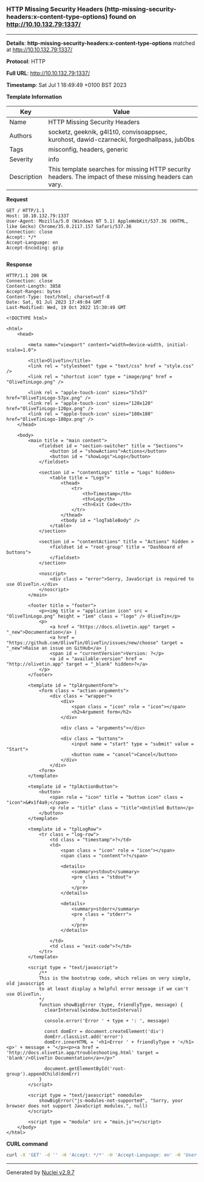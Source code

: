 ### HTTP Missing Security Headers (http-missing-security-headers:x-content-type-options) found on http://10.10.132.79:1337/

----
**Details**: **http-missing-security-headers:x-content-type-options** matched at http://10.10.132.79:1337/

**Protocol**: HTTP

**Full URL**: http://10.10.132.79:1337/

**Timestamp**: Sat Jul 1 18:49:49 +0100 BST 2023

**Template Information**

| Key | Value |
| --- | --- |
| Name | HTTP Missing Security Headers |
| Authors | socketz, geeknik, g4l1t0, convisoappsec, kurohost, dawid-czarnecki, forgedhallpass, jub0bs |
| Tags | misconfig, headers, generic |
| Severity | info |
| Description | This template searches for missing HTTP security headers. The impact of these missing headers can vary.<br> |

**Request**
```http
GET / HTTP/1.1
Host: 10.10.132.79:1337
User-Agent: Mozilla/5.0 (Windows NT 5.1) AppleWebKit/537.36 (KHTML, like Gecko) Chrome/35.0.2117.157 Safari/537.36
Connection: close
Accept: */*
Accept-Language: en
Accept-Encoding: gzip


```

**Response**
```http
HTTP/1.1 200 OK
Connection: close
Content-Length: 3858
Accept-Ranges: bytes
Content-Type: text/html; charset=utf-8
Date: Sat, 01 Jul 2023 17:49:04 GMT
Last-Modified: Wed, 19 Oct 2022 15:30:49 GMT

<!DOCTYPE html>

<html>
	<head>

		<meta name="viewport" content="width=device-width, initial-scale=1.0">

		<title>OliveTin</title>
		<link rel = "stylesheet" type = "text/css" href = "style.css" />
		<link rel = "shortcut icon" type = "image/png" href = "OliveTinLogo.png" />

		<link rel = "apple-touch-icon" sizes="57x57" href="OliveTinLogo-57px.png" />
		<link rel = "apple-touch-icon" sizes="120x120" href="OliveTinLogo-120px.png" />
		<link rel = "apple-touch-icon" sizes="180x180" href="OliveTinLogo-180px.png" />
	</head>

	<body>
		<main title = "main content">
			<fieldset id = "section-switcher" title = "Sections">
				<button id = "showActions">Actions</button>
				<button id = "showLogs">Logs</button>
			</fieldset>

			<section id = "contentLogs" title = "Logs" hidden>
				<table title = "Logs">
					<thead>
						<tr>
							<th>Timestamp</th>
							<th>Log</th>
							<th>Exit Code</th>
						</tr>
					</thead>
					<tbody id = "logTableBody" />
				</table>
			</section>

			<section id = "contentActions" title = "Actions" hidden >
				<fieldset id = "root-group" title = "Dashboard of buttons">
				</fieldset>
			</section>

			<noscript>
				<div class = "error">Sorry, JavaScript is required to use OliveTin.</div>
			</noscript>
		</main>

		<footer title = "footer">
			<p><img title = "application icon" src = "OliveTinLogo.png" height = "1em" class = "logo" /> OliveTin</p>
			<p>	
				<a href = "https://docs.olivetin.app" target = "_new">Documentation</a> | 
				<a href = "https://github.com/OliveTin/OliveTin/issues/new/choose" target = "_new">Raise an issue on GitHub</a> | 
				<span id = "currentVersion">Version: ?</p>  
				<a id = "available-version" href = "http://olivetin.app" target = "_blank" hidden>?</a>
			</p>
		</footer>

		<template id = "tplArgumentForm">
			<form class = "action-arguments">
				<div class = "wrapper">
					<div>
						<span class = "icon" role = "icon"></span>
						<h2>Argument form</h2>
					</div>

					<div class = "arguments"></div>

					<div class = "buttons">
						<input name = "start" type = "submit" value = "Start">
						<button name = "cancel">Cancel</button>
					</div>
				</div>
			<form>
		</template>

		<template id = "tplActionButton">
			<button>
				<span role = "icon" title = "button icon" class = "icon">&#x1f4a9;</span>
				<p role = "title" class = "title">Untitled Button</p>
			</button>
		</template>

		<template id = "tplLogRow">
			<tr class = "log-row">
				<td class = "timestamp">?</td> 
				<td>
					<span class = "icon" role = "icon"></span>
					<span class = "content">?</span>
				
					<details>
						<summary>stdout</summary>
						<pre class = "stdout">
							?
						</pre>
					</details>

					<details>
						<summary>stderr</summary>
						<pre class = "stderr">
							?
						</pre>
					</details>

				</td>
				<td class = "exit-code">?</td>
			</tr>
		</template>

		<script type = "text/javascript">
			/** 
			This is the bootstrap code, which relies on very simple, old javascript
		  	to at least display a helpful error message if we can't use OliveTin.
			*/
			function showBigError (type, friendlyType, message) {
			  clearInterval(window.buttonInterval)

			  console.error('Error ' + type + ': ', message)

			  const domErr = document.createElement('div')
			  domErr.classList.add('error')
			  domErr.innerHTML = '<h1>Error ' + friendlyType + '</h1><p>' + message + "</p><p><a href = 'http://docs.olivetin.app/troubleshooting.html' target = 'blank'/>OliveTin Documentation</a></p>"

			  document.getElementById('root-group').appendChild(domErr)
			}
		</script>

		<script type = "text/javascript" nomodule>
			showBigError("js-modules-not-supported", "Sorry, your browser does not support JavaScript modules.", null)
		</script>

		<script type = "module" src = "main.js"></script>
	</body>
</html>

```


**CURL command**
```sh
curl -X 'GET' -d '' -H 'Accept: */*' -H 'Accept-Language: en' -H 'User-Agent: Mozilla/5.0 (Windows NT 5.1) AppleWebKit/537.36 (KHTML, like Gecko) Chrome/35.0.2117.157 Safari/537.36' 'http://10.10.132.79:1337/'
```

----

Generated by [Nuclei v2.9.7](https://github.com/projectdiscovery/nuclei)